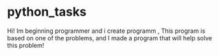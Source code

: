 # python_tasks
Hi! Im  beginning  programmer and i create programm ,  This program is based on one of the problems, and I made a program that will help solve this problem!

